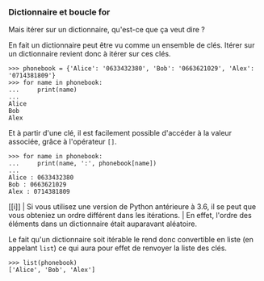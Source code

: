 ### Dictionnaire et boucle for

Mais itérer sur un dictionnaire, qu'est-ce que ça veut dire ?

En fait un dictionnaire peut être vu comme un ensemble de clés.
Itérer sur un dictionnaire revient donc à itérer sur ces clés.

```pycon
>>> phonebook = {'Alice': '0633432380', 'Bob': '0663621029', 'Alex': '0714381809'}
>>> for name in phonebook:
...     print(name)
...
Alice
Bob
Alex
```

Et à partir d'une clé, il est facilement possible d'accéder à la valeur associée, grâce à l'opérateur `[]`.

```pycon
>>> for name in phonebook:
...     print(name, ':', phonebook[name])
...
Alice : 0633432380
Bob : 0663621029
Alex : 0714381809
```

[[i]]
| Si vous utilisez une version de Python antérieure à 3.6, il se peut que vous obteniez un ordre différent dans les itérations.
| En effet, l'ordre des éléments dans un dictionnaire était auparavant aléatoire.

Le fait qu'un dictionnaire soit itérable le rend donc convertible en liste (en appelant `list`) ce qui aura pour effet de renvoyer la liste des clés.

```pycon
>>> list(phonebook)
['Alice', 'Bob', 'Alex']
```

